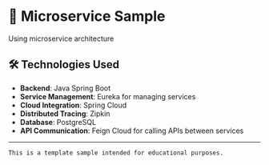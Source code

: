 # 🧩 Microservice Sample
Using microservice architecture

## 🛠️ Technologies Used
- **Backend**: Java Spring Boot
- **Service Management**: Eureka for managing services
- **Cloud Integration**: Spring Cloud
- **Distributed Tracing**: Zipkin
- **Database**: PostgreSQL
- **API Communication**: Feign Cloud for calling APIs between services
---
    This is a template sample intended for educational purposes.
